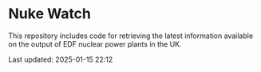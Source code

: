 # Nuke Watch

This repository includes code for retrieving the latest information available on the output of EDF nuclear power plants in the UK.

Last updated: 2025-01-15 22:12